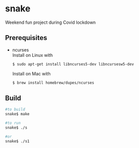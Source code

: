 # snake

Weekend fun project during Covid lockdown

## Prerequisites
- ncurses  
  Install on Linux with   
  ```sh
  $ sudo apt-get install libncurses5-dev libncursesw5-dev  
  ```
  Install on Mac with   
  ```sh
  $ brew install homebrew/dupes/ncurses  
  ```
## Build
```sh
#to build  
snake$ make

#to run  
snake$ ./s

#or  
snake$ ./s1
  
